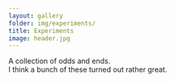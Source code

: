 ```yaml
---
layout: gallery
folder: img/experiments/
title: Experiments
image: header.jpg
---
```

A collection of odds and ends.<br>I think a bunch of these turned out rather great.